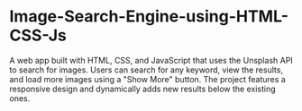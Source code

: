 # Image-Search-Engine-using-HTML-CSS-Js

A web app built with HTML, CSS, and JavaScript that uses the Unsplash API to search for images. Users can search for any keyword, view the results, and load more images using a 
"Show More" button. The project features a responsive design and dynamically adds new results below the existing ones.
